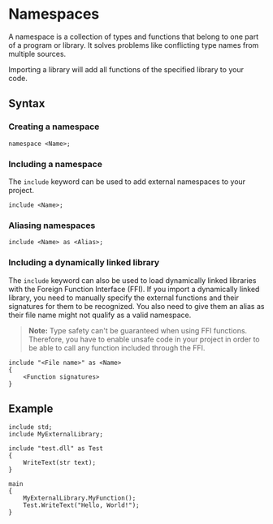 # Namespaces

A namespace is a collection of types and functions that belong to one part of a program or library. It solves problems like conflicting type names from multiple sources.

Importing a library will add all functions of the specified library to your code.

## Syntax

### Creating a namespace

```
namespace <Name>;
```

### Including a namespace

The `include` keyword can be used to add external namespaces to your project.

```
include <Name>;
```

### Aliasing namespaces

```
include <Name> as <Alias>;
```

### Including a dynamically linked library

The `include` keyword can also be used to load dynamically linked libraries with the Foreign Function Interface (FFI).
If you import a dynamically linked library, you need to manually specify the external functions and their signatures for them to be recognized.
You also need to give them an alias as their file name might not qualify as a valid namespace.

> **Note:** Type safety can't be guaranteed when using FFI functions. Therefore, you have to enable unsafe code in your project in order to be able to call any function included through the FFI.

```
include "<File name>" as <Name>
{
    <Function signatures>
}
```

## Example

```
include std;
include MyExternalLibrary;

include "test.dll" as Test
{
    WriteText(str text);
}

main
{
    MyExternalLibrary.MyFunction();
    Test.WriteText("Hello, World!");
}
```
